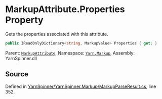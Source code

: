 # MarkupAttribute.Properties Property

Gets the properties associated with this
attribute.


```csharp
public IReadOnlyDictionary<string, MarkupValue> Properties { get; }
```



<div class="class-metadata">

Parent: [`MarkupAttribute`](/api/csharp/yarn.markup/markupattribute.md), Namespace: [`Yarn.Markup`](/api/csharp/yarn.markup/README.md), Assembly: YarnSpinner.dll
</div>

## Source
Defined in [YarnSpinner/YarnSpinner.Markup/MarkupParseResult.cs](https://github.com/YarnSpinnerTool/YarnSpinner//blob/develop/YarnSpinner/YarnSpinner.Markup/MarkupParseResult.cs#L352), line 352.
